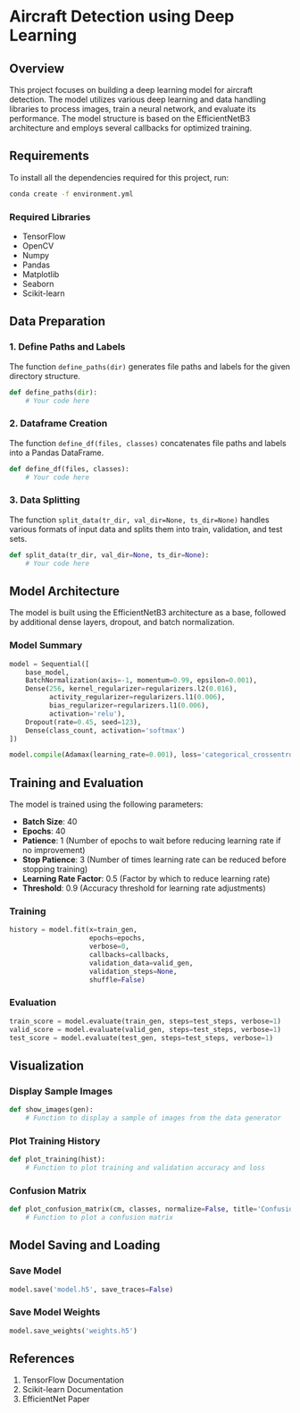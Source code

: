  # Aircraft Detection using Deep Learning
 ## Overview
 
This project focuses on building a deep learning model for aircraft detection. The model utilizes various deep learning and data handling libraries to process images, train a neural network, and evaluate its performance. The model structure is based on the EfficientNetB3 architecture and employs several callbacks for optimized training.
 
 ## Requirements
 
 To install all the dependencies required for this project, run:
 
 ```bash
 conda create -f environment.yml
 ```
 
 ### Required Libraries
 
 - TensorFlow
 - OpenCV
 - Numpy
 - Pandas
 - Matplotlib
 - Seaborn
 - Scikit-learn
 
 ## Data Preparation
 
 ### 1. Define Paths and Labels
 
 The function `define_paths(dir)` generates file paths and labels for the given directory structure.
 
 ```python
 def define_paths(dir):
     # Your code here
 ```
 
 ### 2. Dataframe Creation
 
 The function `define_df(files, classes)` concatenates file paths and labels into a Pandas DataFrame.
 
 ```python
 def define_df(files, classes):
     # Your code here
 ```
 
 ### 3. Data Splitting
 
 The function `split_data(tr_dir, val_dir=None, ts_dir=None)` handles various formats of input data and splits them into train, validation, and test sets.
 
 ```python
 def split_data(tr_dir, val_dir=None, ts_dir=None):
     # Your code here
 ```
 
 ## Model Architecture
 
 The model is built using the EfficientNetB3 architecture as a base, followed by additional dense layers, dropout, and batch normalization.
 
 ### Model Summary
 
 ```python
 model = Sequential([
     base_model,
     BatchNormalization(axis=-1, momentum=0.99, epsilon=0.001),
     Dense(256, kernel_regularizer=regularizers.l2(0.016), 
           activity_regularizer=regularizers.l1(0.006), 
           bias_regularizer=regularizers.l1(0.006), 
           activation='relu'),
     Dropout(rate=0.45, seed=123),
     Dense(class_count, activation='softmax')
 ])
 
 model.compile(Adamax(learning_rate=0.001), loss='categorical_crossentropy', metrics=['accuracy'])
 ```
 
 ## Training and Evaluation
 
 The model is trained using the following parameters:
 
 - **Batch Size**: 40
 - **Epochs**: 40
 - **Patience**: 1 (Number of epochs to wait before reducing learning rate if no improvement)
 - **Stop Patience**: 3 (Number of times learning rate can be reduced before stopping training)
 - **Learning Rate Factor**: 0.5 (Factor by which to reduce learning rate)
 - **Threshold**: 0.9 (Accuracy threshold for learning rate adjustments)
 
 ### Training
 
 ```python
 history = model.fit(x=train_gen, 
                     epochs=epochs, 
                     verbose=0, 
                     callbacks=callbacks, 
                     validation_data=valid_gen, 
                     validation_steps=None, 
                     shuffle=False)
 ```
 
 ### Evaluation
 
 ```python
 train_score = model.evaluate(train_gen, steps=test_steps, verbose=1)
 valid_score = model.evaluate(valid_gen, steps=test_steps, verbose=1)
 test_score = model.evaluate(test_gen, steps=test_steps, verbose=1)
 ```
 
 ## Visualization
 
 ### Display Sample Images
 
 ```python
 def show_images(gen):
     # Function to display a sample of images from the data generator
 ```
 
 ### Plot Training History
 
 ```python
 def plot_training(hist):
     # Function to plot training and validation accuracy and loss
 ```
 
 ### Confusion Matrix
 
 ```python
 def plot_confusion_matrix(cm, classes, normalize=False, title='Confusion Matrix', cmap=plt.cm.Blues):
     # Function to plot a confusion matrix
 ```
 
 ## Model Saving and Loading
 
 ### Save Model
 
 ```python
 model.save('model.h5', save_traces=False)
 ```
 
 ### Save Model Weights
 
 ```python
 model.save_weights('weights.h5')
 ```
 
 ## References
 
 1. TensorFlow Documentation
 2. Scikit-learn Documentation
 3. EfficientNet Paper

